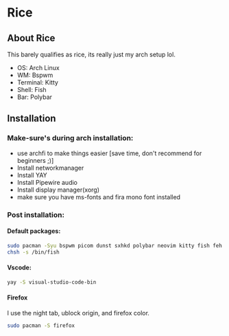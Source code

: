 # Rice

## About Rice

This barely qualifies as rice, its really just my arch setup lol.

- OS: Arch Linux
- WM: Bspwm
- Terminal: Kitty
- Shell: Fish
- Bar: Polybar

## Installation

### Make-sure's during arch installation:

- use archfi to make things easier [save time, don't recommend for beginners ;)]
- Install networkmanager
- Install YAY
- Install Pipewire audio
- Install display manager(xorg)
- make sure you have ms-fonts and fira mono font installed

### Post installation:

#### Default packages:

```bash
sudo pacman -Syu bspwm picom dunst sxhkd polybar neovim kitty fish feh xsetroot xclip maim
chsh -s /bin/fish
```

#### Vscode:

```bash
yay -S visual-studio-code-bin

```

#### Firefox

I use the night tab, ublock origin, and firefox color.

```bash
sudo pacman -S firefox
```
